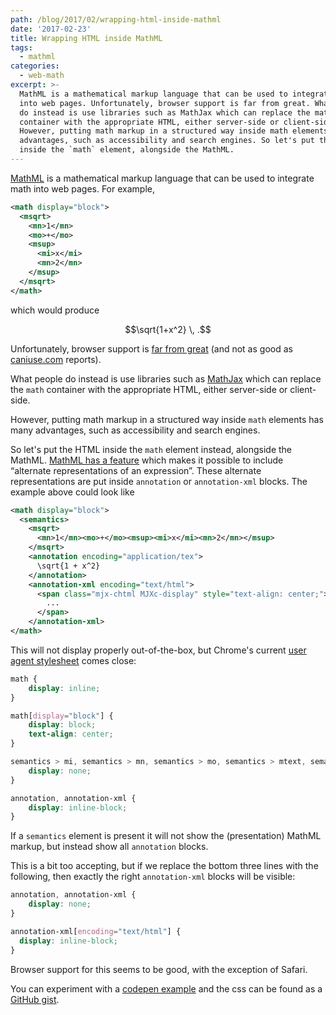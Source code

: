 ```yaml
---
path: /blog/2017/02/wrapping-html-inside-mathml
date: '2017-02-23'
title: Wrapping HTML inside MathML
tags:
  - mathml
categories:
  - web-math
excerpt: >-
  MathML is a mathematical markup language that can be used to integrate math
  into web pages. Unfortunately, browser support is far from great. What people
  do instead is use libraries such as MathJax which can replace the math
  container with the appropriate HTML, either server-side or client-side.
  However, putting math markup in a structured way inside math elements has many
  advantages, such as accessibility and search engines. So let's put the HTML
  inside the `math` element, alongside the MathML.
---
```

[MathML](https://www.w3.org/Math/) is a mathematical markup language that can be used to integrate math into web pages. For example,

``` xml
<math display="block">
  <msqrt>
    <mn>1</mn>
    <mo>+</mo>
    <msup>
      <mi>x</mi>
      <mn>2</mn>
    </msup>
  </msqrt>
</math>
```

which would produce

$$\sqrt{1+x^2} \, .$$

Unfortunately, browser support is [far from great](http://radar.oreilly.com/2013/11/mathml-forges-on.html#browser-support) (and not as good as [caniuse.com](http://caniuse.com/#feat=mathml) reports).

What people do instead is use libraries such as [MathJax](https://www.mathjax.org/) which can replace the `math` container with the appropriate HTML, either server-side or client-side.

However, putting math markup in a structured way inside `math` elements has many advantages, such as accessibility and search engines.

So let's put the HTML inside the `math` element instead, alongside the MathML. [MathML has a feature](https://www.w3.org/TR/MathML3/chapter5.html) which makes it possible to include &ldquo;alternate representations of an expression&rdquo;. These alternate representations are put inside `annotation` or `annotation-xml` blocks. The example above could look like

``` xml
<math display="block">
  <semantics>
    <msqrt>
      <mn>1</mn><mo>+</mo><msup><mi>x</mi><mn>2</mn></msup>
    </msqrt>
    <annotation encoding="application/tex">
      \sqrt{1 + x^2}
    </annotation>
    <annotation-xml encoding="text/html">
      <span class="mjx-chtml MJXc-display" style="text-align: center;">
        ...
      </span>
    </annotation-xml>
</math>
```

This will not display properly out-of-the-box, but Chrome's current [user agent stylesheet](https://chromium.googlesource.com/chromium/blink/+/master/Source/core/css/mathml.css) comes close:

``` css
math {
    display: inline;
}

math[display="block"] {
    display: block;
    text-align: center;
}

semantics > mi, semantics > mn, semantics > mo, semantics > mtext, semantics > mspace, semantics > ms, semantics > maligngroup, semantics > malignmark, semantics > mrow, semantics > mfrac, semantics > msqrt, semantics > mroot, semantics > mstyle, semantics > merror, semantics > mpadded, semantics > mphantom, semantics > mfenced, semantics > menclose, semantics > msub, semantics > msup, semantics > msubsup, semantics > munder, semantics > mover, semantics > munderover, semantics > mmultiscripts, semantics > mtable, semantics > mstack, semantics > mlongdiv, semantics > maction {
    display: none;
}

annotation, annotation-xml {
    display: inline-block;
}
```

If a `semantics` element is present it will not show the (presentation) MathML markup, but instead show all `annotation` blocks.

This is a bit too accepting, but if we replace the bottom three lines with the following, then exactly the right `annotation-xml` blocks will be visible:

``` css
annotation, annotation-xml {
    display: none;
}

annotation-xml[encoding="text/html"] {
  display: inline-block;
}
```

Browser support for this seems to be good, with the exception of Safari.

You can experiment with a [codepen example](http://codepen.io/janmr/pen/dGNLog) and the css can be found as a [GitHub gist](https://gist.github.com/janmarthedal/1c4d0db7be01053c408b).
